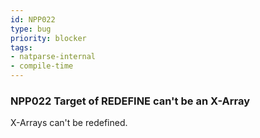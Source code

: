 ```yaml
---
id: NPP022
type: bug
priority: blocker
tags:
- natparse-internal 
- compile-time 
---
```


### NPP022 Target of REDEFINE can't be an X-Array
X-Arrays can't be redefined.
